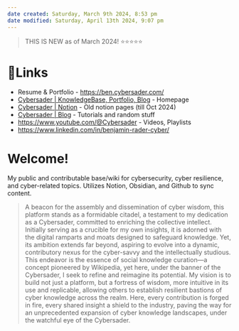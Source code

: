 ```yaml
---
date created: Saturday, March 9th 2024, 8:53 pm
date modified: Saturday, April 13th 2024, 9:07 pm
---
```


> THIS IS NEW as of March 2024! ⭐⭐⭐⭐⭐

# 🔗Links

- Resume & Portfolio - https://ben.cybersader.com/
- [Cybersader | KnowledgeBase, Portfolio, Blog](https://cybersader.com/) - Homepage
- [Cybersader | Notion](https://notion.cybersader.com/) - Old notion pages (till Oct 2024)
- [Cybersader | Blog](https://blog.cybersader.com/) - Tutorials and random stuff
- https://www.youtube.com/@Cybersader - Videos, Playlists
- https://www.linkedin.com/in/benjamin-rader-cyber/

# Welcome!

My public and contributable base/wiki for cybersecurity, cyber resilience, and cyber-related topics. Utilizes Notion, Obsidian, and Github to sync content.

> A beacon for the assembly and dissemination of cyber wisdom, this platform stands as a formidable citadel, a testament to my dedication as a Cybersader, committed to enriching the collective intellect. Initially serving as a crucible for my own insights, it is adorned with the digital ramparts and moats designed to safeguard knowledge. Yet, its ambition extends far beyond, aspiring to evolve into a dynamic, contributory nexus for the cyber-savvy and the intellectually studious. This endeavor is the essence of social knowledge curation—a concept pioneered by Wikipedia, yet here, under the banner of the Cybersader, I seek to refine and reimagine its potential. My vision is to build not just a platform, but a fortress of wisdom, more intuitive in its use and replicable, allowing others to establish resilient bastions of cyber knowledge across the realm. Here, every contribution is forged in fire, every shared insight a shield to the industry, paving the way for an unprecedented expansion of cyber knowledge landscapes, under the watchful eye of the Cybersader.